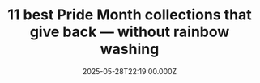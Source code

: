 ---
title: "11 best Pride Month collections that give back — without rainbow washing"
date: 2025-05-28T22:19:00.000Z
category: Human Kindness
externalLink: "https://www.goodgoodgood.co/articles/give-back-pride-collections-2025"
image: ""
excerpt: "Corporate retailers like Target have gotten flack for their half-hearted Pride collections. Here are some ethical brands to support while you show your true colors.…"
---